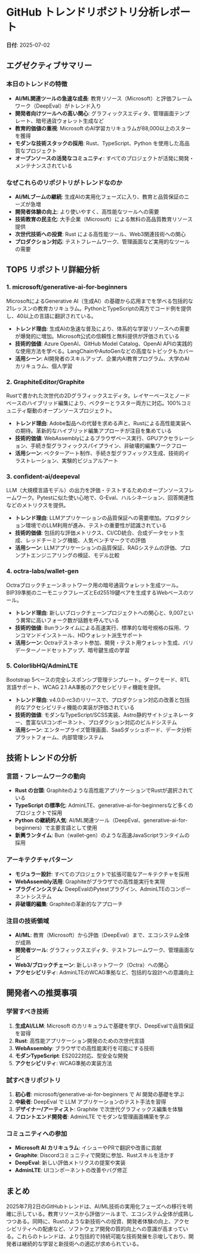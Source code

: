 # GitHub トレンドリポジトリ分析レポート

**日付**: 2025-07-02

## エグゼクティブサマリー

### 本日のトレンドの特徴
- **AI/ML関連ツールの急速な成長**: 教育リソース（Microsoft）と評価フレームワーク（DeepEval）がトレンド入り
- **開発者向けツールへの高い関心**: グラフィックスエディタ、管理画面テンプレート、暗号通貨ウォレット生成など
- **教育的価値の重視**: Microsoft のAI学習カリキュラムが88,000以上のスターを獲得
- **モダンな技術スタックの採用**: Rust、TypeScript、Python を使用した高品質なプロジェクト
- **オープンソースの活発なコミュニティ**: すべてのプロジェクトが活発に開発・メンテナンスされている

### なぜこれらのリポジトリがトレンドなのか
- **AI/MLブームの継続**: 生成AIの実用化フェーズに入り、教育と品質保証のニーズが急増
- **開発者体験の向上**: より使いやすく、高性能なツールへの需要
- **技術教育の民主化**: 大手企業（Microsoft）による無料の高品質教育リソース提供
- **次世代技術への投資**: Rust による高性能ツール、Web3関連技術への関心
- **プロダクション対応**: テストフレームワーク、管理画面など実用的なツールの需要

## TOP5 リポジトリ詳細分析

### 1. microsoft/generative-ai-for-beginners
MicrosoftによるGenerative AI（生成AI）の基礎から応用までを学べる包括的な21レッスンの教育カリキュラム。PythonとTypeScriptの両方でコード例を提供し、40以上の言語に翻訳されている。
- **トレンド理由**: 生成AIの急速な普及により、体系的な学習リソースへの需要が爆発的に増加。Microsoft公式の信頼性と無料提供が評価されている
- **技術的価値**: Azure OpenAI、GitHub Model Catalog、OpenAI APIの実践的な使用方法を学べる。LangChainやAutoGenなどの高度なトピックもカバー
- **活用シーン**: AI開発者のスキルアップ、企業内AI教育プログラム、大学のAIカリキュラム、個人学習

### 2. GraphiteEditor/Graphite
Rustで書かれた次世代の2Dグラフィックスエディタ。レイヤーベースとノードベースのハイブリッド編集により、ベクターとラスター両方に対応。100%コミュニティ駆動のオープンソースプロジェクト。
- **トレンド理由**: Adobe製品への代替を求める声と、Rustによる高性能実装への期待。革新的なハイブリッド編集アプローチが注目を集めている
- **技術的価値**: WebAssemblyによるブラウザベース実行、GPUアクセラレーション、手続き型グラフィックスパイプライン、非破壊的編集ワークフロー
- **活用シーン**: ベクターアート制作、手続き型グラフィックス生成、技術的イラストレーション、実験的ビジュアルアート

### 3. confident-ai/deepeval
LLM（大規模言語モデル）の出力を評価・テストするためのオープンソースフレームワーク。Pytestに似た使い心地で、G-Eval、ハルシネーション、回答関連性などのメトリクスを提供。
- **トレンド理由**: LLMアプリケーションの品質保証への需要増加。プロダクション環境でのLLM利用が進み、テストの重要性が認識されている
- **技術的価値**: 包括的な評価メトリクス、CI/CD統合、合成データセット生成、レッドチーミング機能、人気ベンチマークでの評価
- **活用シーン**: LLMアプリケーションの品質保証、RAGシステムの評価、プロンプトエンジニアリングの検証、モデル比較

### 4. octra-labs/wallet-gen
Octraブロックチェーンネットワーク用の暗号通貨ウォレット生成ツール。BIP39準拠のニーモニックフレーズとEd25519鍵ペアを生成するWebベースのツール。
- **トレンド理由**: 新しいブロックチェーンプロジェクトへの関心と、9,007という異常に高いフォーク数が話題を呼んでいる
- **技術的価値**: Bunランタイムによる高速実行、標準的な暗号規格の採用、ワンコマンドインストール、HDウォレット派生サポート
- **活用シーン**: Octraテストネット参加、開発・テスト用ウォレット生成、バリデーターノードセットアップ、暗号鍵生成の学習

### 5. ColorlibHQ/AdminLTE
Bootstrap 5ベースの完全レスポンシブ管理テンプレート。ダークモード、RTL言語サポート、WCAG 2.1 AA準拠のアクセシビリティ機能を提供。
- **トレンド理由**: v4.0.0-rc3のリリースで、プロダクション対応の改善と包括的なアクセシビリティ機能の実装が評価されている
- **技術的価値**: モダンなTypeScript/SCSS実装、Astro静的サイトジェネレーター、豊富なUIコンポーネント、プロダクション対応のビルドシステム
- **活用シーン**: エンタープライズ管理画面、SaaSダッシュボード、データ分析プラットフォーム、内部管理システム

## 技術トレンドの分析

### 言語・フレームワークの動向
- **Rust の台頭**: Graphiteのような高性能アプリケーションでRustが選択されている
- **TypeScript の標準化**: AdminLTE、generative-ai-for-beginnersなど多くのプロジェクトで採用
- **Python の継続的人気**: AI/ML関連ツール（DeepEval、generative-ai-for-beginners）で主要言語として使用
- **新興ランタイム**: Bun（wallet-gen）のような高速JavaScriptランタイムの採用

### アーキテクチャパターン
- **モジュラー設計**: すべてのプロジェクトで拡張可能なアーキテクチャを採用
- **WebAssembly活用**: Graphiteがブラウザでの高性能実行を実現
- **プラグインシステム**: DeepEvalのPytestプラグイン、AdminLTEのコンポーネントシステム
- **非破壊的編集**: Graphiteの革新的なアプローチ

### 注目の技術領域
- **AI/ML**: 教育（Microsoft）から評価（DeepEval）まで、エコシステム全体が成熟
- **開発者ツール**: グラフィックスエディタ、テストフレームワーク、管理画面など
- **Web3/ブロックチェーン**: 新しいネットワーク（Octra）への関心
- **アクセシビリティ**: AdminLTEのWCAG準拠など、包括的な設計への意識向上

## 開発者への推奨事項

### 学習すべき技術
1. **生成AI/LLM**: Microsoft のカリキュラムで基礎を学び、DeepEvalで品質保証を習得
2. **Rust**: 高性能アプリケーション開発のための次世代言語
3. **WebAssembly**: ブラウザでの高性能実行を可能にする技術
4. **モダンTypeScript**: ES2022対応、型安全な開発
5. **アクセシビリティ**: WCAG準拠の実装方法

### 試すべきリポジトリ
1. **初心者**: microsoft/generative-ai-for-beginners で AI 開発の基礎を学ぶ
2. **中級者**: DeepEval で LLM アプリケーションのテスト手法を習得
3. **デザイナー/アーティスト**: Graphite で次世代グラフィックス編集を体験
4. **フロントエンド開発者**: AdminLTE でモダンな管理画面構築を学ぶ

### コミュニティへの参加
- **Microsoft AI カリキュラム**: イシューやPRで翻訳や改善に貢献
- **Graphite**: Discordコミュニティで開発に参加、Rustスキルを活かす
- **DeepEval**: 新しい評価メトリクスの提案や実装
- **AdminLTE**: UIコンポーネントの改善やバグ修正

## まとめ
2025年7月2日のGitHubトレンドは、AI/ML技術の実用化フェーズへの移行を明確に示している。教育リソースから評価ツールまで、エコシステム全体が成熟しつつある。同時に、Rustのような新技術への投資、開発者体験の向上、アクセシビリティへの配慮など、ソフトウェア開発の質的向上への意識が高まっている。これらのトレンドは、より包括的で持続可能な技術発展を示唆しており、開発者は継続的な学習と新技術への適応が求められている。